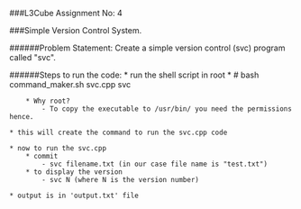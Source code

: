 ###L3Cube Assignment No: 4

###Simple Version Control System.

######Problem Statement: Create a simple version control (svc) program called "svc".

######Steps to run the code:
	* run the shell script in root
		* # bash command_maker.sh svc.cpp svc

		* Why root?
			- To copy the executable to /usr/bin/ you need the permissions hence.

	* this will create the command to run the svc.cpp code

	* now to run the svc.cpp
		* commit
			- svc filename.txt (in our case file name is "test.txt")
		* to display the version
			- svc N (where N is the version number)

	* output is in 'output.txt' file
